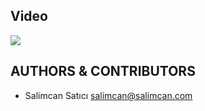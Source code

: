 ##  Video

![](https://media.giphy.com/media/Kdr5HgP1qVIPhYeHWJ/source.gif)

## AUTHORS & CONTRIBUTORS
- Salimcan Satıcı salimcan@salimcan.com
